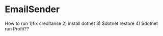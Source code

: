 # EmailSender
How to run
1)fix creditanse
2) install dotnet
3) $dotnet restore
4) $dotnet run
Profit??
